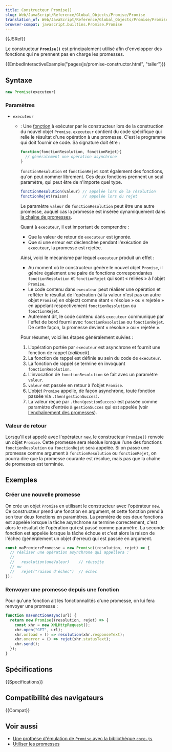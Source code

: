 ```yaml
---
title: Constructeur Promise()
slug: Web/JavaScript/Reference/Global_Objects/Promise/Promise
translation_of: Web/JavaScript/Reference/Global_Objects/Promise/Promise
browser-compat: javascript.builtins.Promise.Promise
---
```


{{JSRef}}

Le constructeur **`Promise()`** est principalement utilisé afin d'envelopper des fonctions qui ne prennent pas en charge les promesses.

{{EmbedInteractiveExample("pages/js/promise-constructor.html", "taller")}}

## Syntaxe

```js
new Promise(executeur)
```

### Paramètres

- `executeur`

  - : Une [fonction](/fr/docs/Web/JavaScript/Reference/Global_Objects/Function) à exécuter par le constructeur lors de la construction du nouvel objet `Promise`. `executeur` contient du code spécifique qui relie le résultat d'une opération à une promesse. C'est le programme qui doit fournir ce code. Sa signature doit être&nbsp;:

    ```js
    function(fonctionResolution, fonctionRejet){
      // généralement une opération asynchrone
    }
    ```

    `fonctionResolution` et `fonctionRejet` sont également des fonctions, qu'on peut nommer librement. Ces deux fonctions prennent un seul paramètre, qui peut être de n'importe quel type.

    <!-- prettier-ignore -->
    ```js
    fonctionResolution(valeur) // appelée lors de la résolution
    fonctionRejet(raison)      // appelée lors du rejet
    ```

    Le paramètre `valeur` de `fonctionResolution` peut être une autre promesse, auquel cas la promesse est insérée dynamiquement dans [la chaîne de promesses](/fr/docs/Web/JavaScript/Reference/Global_Objects/Promise#enchaînement_de_promesses).

    Quant à `executeur`, il est important de comprendre&nbsp;:

    - Que la valeur de retour de `executeur` est ignorée.
    - Que si une erreur est déclenchée pendant l'exécution de `executeur`, la promesse est rejetée.

    Ainsi, voici le mécanisme par lequel `executeur` produit un effet&nbsp;:

    - Au moment où le constructeur génère le nouvel objet `Promise`, il génère également une paire de fonctions correspondantes `fonctionResolution` et `fonctionRejet` qui sont «&nbsp;reliées&nbsp;» à l'objet `Promise`.
    - Le code contenu dans `executeur` peut réaliser une opération et refléter le résultat de l'opération (si la valeur n'est pas un autre objet `Promise`) en  object) comme étant «&nbsp;résolue&nbsp;» ou «&nbsp;rejetée&nbsp;» en appelant respectivement `fonctionResolution` ou `fonctionRejet`.
    - Autrement dit, le code contenu dans `executeur` communique par l'effet de bord fourni avec `fonctionResolution` ou `fonctionRejet`. De cette façon, la promesse devient «&nbsp;résolue&nbsp;» ou «&nbsp;rejetée&nbsp;».

    Pour résumer, voici les étapes généralement suivies&nbsp;:

    1. L'opération portée par `executeur` est asynchrone et fournit une fonction de rappel (<i lang="en">callback</i>).
    2. La fonction de rappel est définie au sein du code de `executeur`.
    3. La fonction de rappel se termine en invoquant `fonctionResolution`.
    4. L'invocation de `fonctionResolution` se fait avec un paramètre `valeur`.
    5. `valeur` est passée en retour à l'objet `Promise`.
    6. L'objet `Promise` appelle, de façon asynchrone, toute fonction passée via `.then(gestionSucces)`.
    7. La valeur reçue par `.then(gestionSucces)` est passée comme paramètre d'entrée à `gestionSucces` qui est appelée (voir [l'enchaînement des promesses](/fr/docs/Web/JavaScript/Reference/Global_Objects/Promise#enchaînement_de_promesses)).

### Valeur de retour

Lorsqu'il est appelé avec l'opérateur `new`, le constructeur `Promise()` renvoie un objet `Promise`. Cette promesse sera résolue lorsque l'une des fonctions `fonctionResolution` ou `fonctionRejet` sera appelée.  Si on passe une promesse comme argument à `fonctionResolution` ou `fonctionRejet`, on pourra dire que la promesse courante est résolue, mais pas que la chaîne de promesses est terminée.

## Exemples

### Créer une nouvelle promesse

On crée un objet `Promise` en utilisant le constructeur avec l'opérateur `new`. Ce constructeur prend une fonction en argument, et cette fonction prend à son tour deux fonctions en paramètres. La première de ces deux fonctions est appelée lorsque la tâche asynchrone se termine correctement, c'est alors le résultat de l'opération qui est passé comme paramètre. La seconde fonction est appelée lorsque la tâche échoue et c'est alors la raison de l'échec (généralement un objet d'erreur) qui est passée en argument.

```js
const maPremierePromesse = new Promise((resolution, rejet) => {
  // réaliser une opération asynchrone qui appellera :
  //
  //   resolution(uneValeur)    // réussite
  // ou
  //   rejet("raison d'échec")  // échec
});
```

### Renvoyer une promesse depuis une fonction

Pour qu'une fonction ait les fonctionnalités d'une promesse, on lui fera renvoyer une promesse&nbsp;:

```js
function maFonctionAsync(url) {
  return new Promise((resolution, rejet) => {
    const xhr = new XMLHttpRequest();
    xhr.open("GET", url);
    xhr.onload = () => resolution(xhr.responseText);
    xhr.onerror = () => rejet(xhr.statusText);
    xhr.send();
  });
}
```

## Spécifications

{{Specifications}}

## Compatibilité des navigateurs

{{Compat}}

## Voir aussi

- [Une prothèse d'émulation de `Promise` avec la bibliothèque `core-js`](https://github.com/zloirock/core-js#ecmascript-promise)
- [Utiliser les promesses](/fr/docs/Web/JavaScript/Guide/Using_promises)
